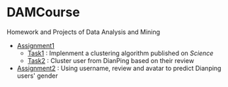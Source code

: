 # DAMCourse
Homework and Projects of Data Analysis and Mining

* [Assignment1](./Assignment1)
  * [Task1](./Assignment1/q1) : Implenment a clustering algorithm published on *Science*
  * [Task2](./Assignment2/q2) : Cluster user from DianPing based on their review
* [Assignment2](./Assignment2) : Using username, review and avatar to predict Dianping users' gender

